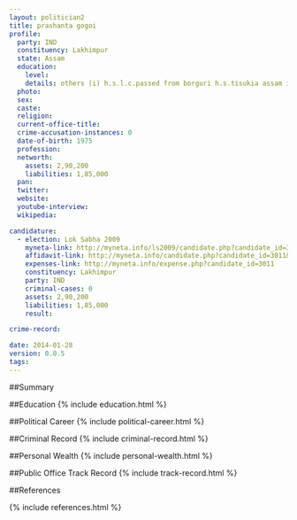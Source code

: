 ```yaml
---
layout: politician2
title: prashanta gogoi
profile: 
  party: IND
  constituency: Lakhimpur
  state: Assam
  education: 
    level: 
    details: others (i) h.s.l.c.passed from borguri h.s.tisukia assam in 1990 (ii) h.s.s.l.c. passed in 1994
  photo: 
  sex: 
  caste: 
  religion: 
  current-office-title: 
  crime-accusation-instances: 0
  date-of-birth: 1975
  profession: 
  networth: 
    assets: 2,90,200
    liabilities: 1,85,000
  pan: 
  twitter: 
  website: 
  youtube-interview: 
  wikipedia: 

candidature: 
  - election: Lok Sabha 2009
    myneta-link: http://myneta.info/ls2009/candidate.php?candidate_id=3011
    affidavit-link: http://myneta.info/candidate.php?candidate_id=3011&scan=original
    expenses-link: http://myneta.info/expense.php?candidate_id=3011
    constituency: Lakhimpur 
    party: IND
    criminal-cases: 0
    assets: 2,90,200
    liabilities: 1,85,000
    result:  

crime-record: 

date: 2014-01-28
version: 0.0.5
tags: 
---
```

##Summary


##Education
{% include education.html %}


##Political Career
{% include political-career.html %}


##Criminal Record
{% include criminal-record.html %}


##Personal Wealth
{% include personal-wealth.html %}


##Public Office Track Record
{% include track-record.html %}


##References


{% include references.html %}
